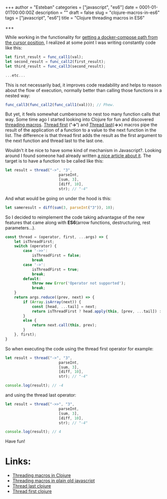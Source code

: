 +++
author = "Esteban"
categories = ["javascript", "es6"]
date = 0001-01-01T00:00:00Z
description = ""
draft = false
slug = "clojure-macros-in-es6"
tags = ["javascript", "es6"]
title = "Clojure threading macros in ES6"

+++


While working in the functionality for [getting a docker-compose path from the cursor position](https://estebansastre.com/getting-docker-compose-path-from-cursor-position/), I realized at some point I was writing constantly code like this:

```javascript
let first_result = func_call1(val);
let second_result = func_call2(first_result);
let third_result = func_call3(second_result);

...etc...
```

This is not necessarily bad, it improves code readability and helps to reason about the flow of execution, normally better than calling those functions in a nested way:

```javascript
func_call3(func_call2(func_call1(val))); // Phew.
```

But yet, it feels somewhat cumbersome to nest too many function calls that way. Some time ago I started looking into Clojure for fun and discovered [threading macros](https://clojure.org/guides/threading_macros). [Thread first](https://clojuredocs.org/clojure.core/-%3E) (**'->'**) and [Thread last](https://clojuredocs.org/clojure.core/-%3E%3E)(**->>**) macros pipe the result of the application of a function to a value to the next function in the list. The difference is that thread first adds the result as the first argument to the next function and thread last to the last one.


Wouldn't it be nice to have some kind of mechanism in Javascript?. Looking around I found someone had already written [a nice article about it](https://jondavidjohn.com/clojure-threading-macros-in-javascript/). The target is to have a function to be called like this:

```javascript
let result = thread("->", "3", 
                        parseInt,
                        [sum, 3],
                        [diff, 10],
                        str); // "-4"
```

And what would be going on under the hood is this:

```javascript
let sameresult = diff(sum(3, parseInt("3")), 10);
```

So I decided to reimplement the code taking advantagse of the new features that came along with **ES6**(arrow functions, destructuring, rest parameters...).

```javascript
const thread = (operator, first, ...args) => {
    let isThreadFirst;
    switch (operator) {
        case '->>':
            isThreadFirst = false;
            break
        case '->':
            isThreadFirst = true;
            break;
        default:
            throw new Error('Operator not supported');
            break;
    }
    return args.reduce((prev, next) => {
        if (Array.isArray(next)) {
            const [head, ...tail] = next;
            return isThreadFirst ? head.apply(this, [prev, ...tail]) : head.apply(this, tail.concat(prev));
        }
        else {
            return next.call(this, prev);
        }
    }, first);
}
```


So when executing the code using the thread first operator for example:

```javascript
let result = thread("->", "3", 
                        parseInt,
                        [sum, 3],
                        [diff, 10],
                        str); // "-4"

console.log(result); // -4 
```

and using the thread last operator:

```javascript
let result = thread("->>", "3", 
                        parseInt,
                        [sum, 3],
                        [diff, 10],
                        str); // "-4"

console.log(result); // 4 
```


Have fun!




# Links:

* [Threading macros in Clojure](https://blog.nilenso.com/blog/2016/05/12/threading-macros-in-clojure/)
* [Threading macros in plain old javascript](https://jondavidjohn.com/clojure-threading-macros-in-javascript/)
* [Thread last clojure](https://clojuredocs.org/clojure.core/-%3E%3E)
* [Thread first clojure](https://clojuredocs.org/clojure.core/-%3E)

